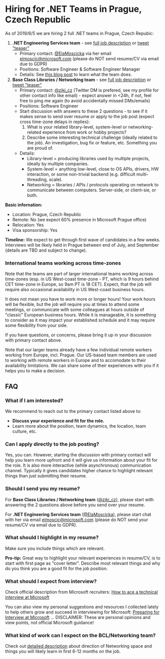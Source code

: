 # Hiring for .NET Teams in Prague, Czech Republic

As of 2019/6/5 we are hiring 2 full .NET teams in Prague, Czech Repubic:
1. **.NET Engineering Services team** - see [full job description](https://careers.microsoft.com/i/us/en/job/632975/Software-Engineer-Core-Development-Tools) or [tweet "teaser"](https://twitter.com/ziki_cz/status/1136498403418955776)
    * Primary contact: [@ElaMoscicka](https://twitter.com/ElaMoscicka) via her email [elmoscic@microsoft.com](mailto:elmoscic@microsoft.com) (please do NOT send resume/CV via email due to GDPR)
    * Positions: Software Engineer & Software Engineer Manager
    * Details: See [this blog post](https://devblogs.microsoft.com/dotnet/the-evolving-infrastructure-of-net-core/) to learn what the team does.
1. **Base Class Libraries / Networking team** - see [full job description](https://careers.microsoft.com/i/us/en/job/633945/Software-Engineer-NET-Core-Platform) or [tweet "teaser"](https://twitter.com/ziki_cz/status/1136498644725698561)
    * Primary contact: [@ziki_cz](https://twitter.com/ziki_cz) (Twitter DM is prefered, see my profile for other contact info like email) - expect answer in <24h, if not, feel free to ping me again (to avoid accidentally missed DMs/emails)
    * Positions: Software Engineer
    * Start discussion with answers to these 2 questions - to see if it makes sense to send over resume or apply to the job post (expect cross time-zone delays in replies):
        1. What is your related library-level, system-level or networking-related experience from work or hobby projects?
        2. Describe some interesting technical challenge (ideally related to the job). An investigation, bug fix or feature, etc. Something you are proud of.
    * Details:
        * Library-level = producing libraries used by multiple projects, ideally by multiple companies.
        * System-level = anything low-level, close to OS APIs, drivers, HW interaction, or some non-trivial backend (e.g. difficult multi-threading, scale).
        * Networking = libraries / APIs / protocols operating on network to communicate between computers. Server-side, or client-sie, or both.


**Basic infornation:**
* Location: Prague, Czech Republic
* Remote: No (we expect 60% presence in Microsoft Prague office)
* Relocation: Yes
* Visa sponsorship: Yes


**Timeline:** We expect to get through first wave of candidates in a few weeks.
Interviews will be likely held in Prague between end of July, and September (details are TBD and subject to change).

### International teams working across time-zones

Note that the teams are part of larger international teams working across time-zones (esp. in US West-coast time-zone - PT, which is 9 hours behind CET time-zone in Europe, so 9am PT is 18 CET).
Expect, that the job will require also occasional availability in US West-coast business hours.

It does not mean you have to work more or longer hours!
Your work hours will be flexible, but the job will require you at times to attend some meetings, or communicate with some colleagues at hours outside of "classic" European business hours.
While it is manageable, it is something to consider as it may impact your established schedule and it may require some flexibility from your side.

If you have questions, or concerns, please bring it up in your discussion with primary contact above.

Note that our larger teams already have a few individual remote workers working from Europe, incl. Prague.
Our US-based team members are used to working with remote workers in Europe and to accomodate to their availability limitations.
We can share some of their experiences with you if it helps you to make a decision.


## FAQ


### What if I am interested?

We recommend to reach out to the primary contact listed above to:
* **Discuss your experience and fit for the role.**
* Learn more about the position, team dynamics, the location, team culture, etc.


### Can I apply directly to the job posting?

Yes, you can.
However, starting the discussion with primary contact will help you learn more upfront and it will give us information about your fit for the role.
It is also more interactive (while asynchronous) communication channel.
Typically it gives candidates higher chance to highlight relevant things than just submitting their resume.


### Should I send you my resume?

For **Base Class Libraries / Networking team** ([@ziki_cz](https://twitter.com/ziki_cz)), please start with answering the 2 questions above before you send over your resume.

For **.NET Engineering Services team** ([@ElaMoscicka](https://twitter.com/ElaMoscicka)), please start chat with her via email [elmoscic@microsoft.com](mailto:elmoscic@microsoft.com) (please do NOT send your resume/CV via email due to GDPR).


### What should I highlight in my resume?

Make sure you include things which are relevant.

**Pro-tip:** Great way to highlight your relevant experiences in resume/CV, is to start with first page as "cover letter".
Describe most relevant things and why do you think you are a good fit for the job position.


### What should I expect from interview?

Check official description from Microsoft recruiters: [How to ace a technical interview at Microsoft](https://news.microsoft.com/life/how-to-ace-a-technical-interview-at-microsoft)

You can also view my personal suggestions and resources I collected lately to help others grow and succeed in interviewing for Microsoft: [Preparing for Interview at Microsoft](/interview_prep)
... DISCLAIMER: These are personal opinions and view points, not official Microsoft guidance!

### What kind of work can I expect on the BCL/Networking team?

Check out [detailed description](/networking_resources) about direction of Networking space and things you will likely learn in first 6-12 months on the job.
